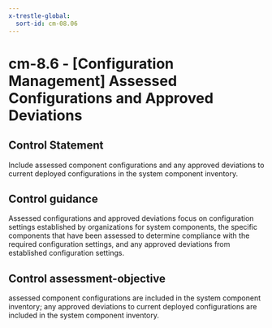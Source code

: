 ```yaml
---
x-trestle-global:
  sort-id: cm-08.06
---
```


# cm-8.6 - \[Configuration Management\] Assessed Configurations and Approved Deviations

## Control Statement

Include assessed component configurations and any approved deviations to current deployed configurations in the system component inventory.

## Control guidance

Assessed configurations and approved deviations focus on configuration settings established by organizations for system components, the specific components that have been assessed to determine compliance with the required configuration settings, and any approved deviations from established configuration settings.

## Control assessment-objective

assessed component configurations are included in the system component inventory;
any approved deviations to current deployed configurations are included in the system component inventory.
